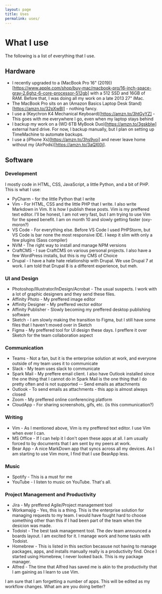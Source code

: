 ```yaml
---
layout: page
title: Uses 
permalink: uses/
---
```


# What I use
The following is a list of everything that I use.

## Hardware
* I recently upgraded to a (MacBook Pro 16" (2019))[https://www.apple.com/shop/buy-mac/macbook-pro/16-inch-space-gray-2.6ghz-6-core-processor-512gb] with a 512 SSD and 16GB of RAM. Before that, I was doing all my work on a late 2013 27" iMac.
* The MacBook Pro sits on an (Amazon Basics Laptop Desk Stand)[https://amzn.to/32pXwBl] - nothing fancy.
* I use a (Keychron K4 Mechanical Keyboard)[https://amzn.to/3htGyYZ] - This goes with me everywhere I go, even when my laptop stays behind
* I backup my work on a (WD 6TB MyBook Duo)[https://amzn.to/3gskblw] external hard drive. For now, I backup manually, but I plan on setting up TimeMachine to automate backups.
* I use a (iPhone Xs)[https://amzn.to/3hs9voi] and never leave home without my (AirPods)[https://amzn.to/3aQXI0j].

## Software

### Development
I mostly code in HTML, CSS, JavaScript, a little Python, and a bit of PHP. This is what I use:
* PyCharm - for the little Python that I write
* Vim - For HTML, CSS and the little PHP that I write. I also write Markdown in Vim. It is how I publish these posts. Vim is my preffered text editor. I'll be honest, I am not very fast, but I am trying to use Vim for the speed benefit. I am on month 10 and slowly getting faster (oxy-moron?)
* VS Code - For everything else. Before VS Code I used PHPStorm, but VS Code is bar none the most responsive IDE. I keep it slim with only a few plugins (Sass compiler)
* NVM - The right way to install and manage NPM versions
* CraftCMS - I sue CraftCMS on various personal projects. I also have a few WordPress installs, but this is my CMS of Choice
* Drupal - I have a hate hate relationship with Drupal. We use Drupal 7 at work. I am told that Drupal 8 is a different experience, but meh. 

### UI and Design 
* Photoshop/Illustrator/InDesign/Acrobat - The usual suspects. I work with a lot of graphic designers and they send these files.
* Affinity Photo - My preffered image editor
* Affinity Designer - My preffered vector editor
* Affinity Publisher - Slowly becoming my preffered desktop publishing software
* Sketch - I am slowly making the transition to Figma, but I still have some files that I haven't moved over in Sketch
* Figma - My preffered tool for UI design these days. I preffere it over Sketch for the team collaboration aspect

### Communication
* Teams - Not a fan, but it is the enterprise solution at work, and everyone outside of my team uses it to communicate
* Slack - My team uses slack to communicate
* Spark Mail - My preffere email client. I also have Outlook installed since the one thing that I cannot do in Spark Mail is the one thing that I do pretty often and is not supported -- Send emails as attachments
* Outlook - To send emails as attachments - this app is almost always closed
* Zoom - My preffered online conferencing platform
* CloudApp - For sharing screenshots, gifs, etc. (is this communication?)

### Writing
* Vim - As I mentioned above, Vim is my preffered text editor. I use Vim when ever I can.
* MS Office - If I can help it I don't open these apps at all. I am usually forced to by documents that I am sent by my peers at work.
* Bear App - A nice MarkDown app that syncs across all my devices. As I am starting to use Vim more, I find that I use BearApp less.

### Music
* Spotify - This is a must for me
* YouTube - I listen to music on YouTube. That's all.

### Project Management and Productivity
* Jira - My preffered Agile/Project management tool
* Workamajig - Yes, this is a thing. This is the enterprise solution for managing requests to my team. I would have fought hard to choose something other than this if I had been part of the team when the desicion was made.
* Todoist - The best task management tool. The dev team announced a boards layout. I am excited for it. I manage work and home tasks with Todoist. 
* Homebrew - This is listed in this section becasuse not having to manage packages, apps, and installs manually really is a productivity find. Once I started using Homebrew, I never looked back. This is my package manager.
* Alfred - The time that Alfred has saved me is akin to the productivity that I am gaining as I learn to use Vim. 

I am sure that I am forgetting a number of apps. This will be edited as my workflow changes. What am are you doing better?

